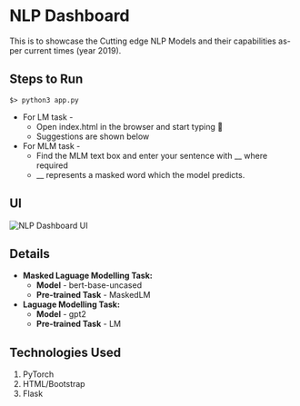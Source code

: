 # NLP Dashboard

This is to showcase the Cutting edge NLP Models and their capabilities as-per current times (year 2019).

## Steps to Run
````
$> python3 app.py
````
* For LM task -
    * Open index.html in the browser and start typing :speech_balloon:
    * Suggestions are shown below
* For MLM task -
    * Find the MLM text box and enter your sentence with __ where required
    * __ represents a masked word which the model predicts.



## UI
![NLP Dashboard UI](https://github.com/NotYeshwanthReddy/NLP-Dashboard/blob/master/UI.png)

## Details
* __Masked Laguage Modelling Task:__
    * __Model__ - bert-base-uncased
    * __Pre-trained Task__ - MaskedLM
* __Laguage Modelling Task:__
    * __Model__ - gpt2
    * __Pre-trained Task__ - LM

## Technologies Used
1. PyTorch
2. HTML/Bootstrap
3. Flask
